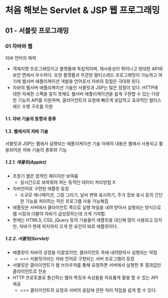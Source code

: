 # 처음 해보는 Servlet & JSP 웹 프로그래밍

## 01 - 서블릿 프로그래밍

### 01 자바와 웹

자바 언어의 매력
- 객체지향 프로그래밍이고 플랫폼에 독립적이며, 재사용성이 뛰어나고 방대한 API와 보안 면에서 우수하다. 또한 플랫폼과 무관한 멀티스레드 프로그래밍이 가능하고 여기에 웹서버 애플리케이션 개발용 언어로서 자바의 장점은 극대화 된다.
- 자바의 웹서버 애플리케이션 기술인 서블릿과 JSP는 많은 장점이 있다. HTTP에 대한 자세한 스펙을 알지 못해도 웹서버 애플리케이션을 쉽게 구현할 수 있는 다양한 기능의 API를 지원하며, 클라이언트의 요청에 빠르게 응답하고 효과적인 멀티스레드 수행 구조를 지원

#### 1.1. 자바 기술의 동향과 종류



#### 1.2. 웹에서의 자바 기술
서블릿과 JSP는 웹에서 실행되는 애플리케이션 기술
아래의 내용은 웹에서 사용되고 활용되어온 자바 기술의 종류와 기능


##### 1.2.1. 애플릿(Applet)
- 초창기 웹은 정적인 페이지만 보여줌
    - 실시간으로 보여줘야 하는 동적인 데이터 처리방법 X
- 자바언어로 구현된 애플릿 등장 
    - 소규모 애니메이션, 그림 그리기, 날씨 변화 표시하기, 주가 정보 표시 등의 간단한 기능을 처리하는 작은 프로그램 사용 가능해짐
- 애플릿은 서버에서 클라이언트 쪽으로 실행 파일을 내려 받아서 실행되는 방식으로 웹 시장과 더불어 자바가 급성장하는데 크게 기여함.
- 현재는 HTML5, CSS, jQuery 등의 기술들이 애플릿을 대신해 많이 사용되고 있지만, 자바가 현재 위치까지 오게 한 요인이 바로 애플릿이다.



##### 1.2.2. 서블릿(Servlet)
- 애플릿이 자바의 성장을 이끌었지만, 클라이언트 측에 내려받아서 실행되는 약점 
    - ==> 서블릿이라는 자바 언어로 구현되는 서버 프로그램이 등장
- 서블릿은 클라이언트가 웹 브라우저를 통해 요청하면 서버에서 실행한 후 결과값만 클라이언트로 전송
- HTTP 프로토콜로 통신하는 웹의 특징과 속성들을 자유롭게 활용 할 수 있는 API 제공
    - ==> 클라이언트의 요청과 서버의 응답에 관한 처리 작업을 쉽게 할 수 있다.




